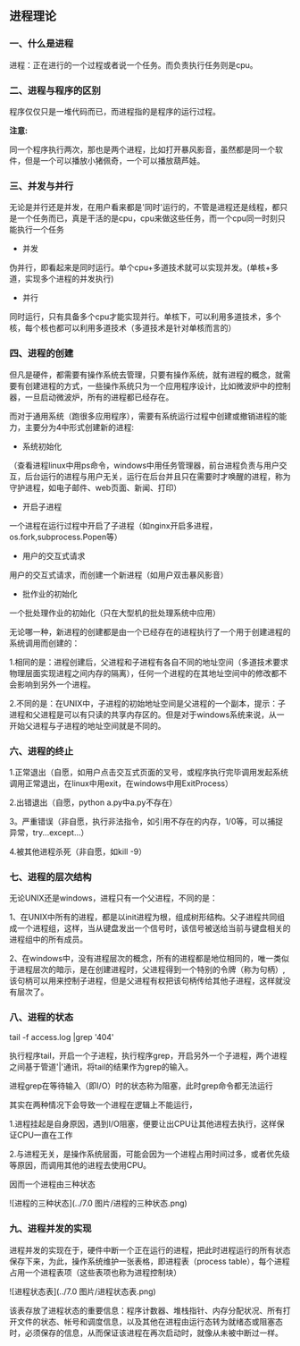 ## 进程理论

### 一、什么是进程

进程：正在进行的一个过程或者说一个任务。而负责执行任务则是cpu。


### 二、进程与程序的区别

程序仅仅只是一堆代码而已，而进程指的是程序的运行过程。

**注意:**

同一个程序执行两次，那也是两个进程，比如打开暴风影音，虽然都是同一个软件，但是一个可以播放小猪佩奇，一个可以播放葫芦娃。


### 三、并发与并行

无论是并行还是并发，在用户看来都是'同时'运行的，不管是进程还是线程，都只是一个任务而已，真是干活的是cpu，cpu来做这些任务，而一个cpu同一时刻只能执行一个任务

* 并发

伪并行，即看起来是同时运行。单个cpu+多道技术就可以实现并发。(单核+多道，实现多个进程的并发执行)

* 并行

同时运行，只有具备多个cpu才能实现并行。单核下，可以利用多道技术，多个核，每个核也都可以利用多道技术（多道技术是针对单核而言的）


### 四、进程的创建

但凡是硬件，都需要有操作系统去管理，只要有操作系统，就有进程的概念，就需要有创建进程的方式，一些操作系统只为一个应用程序设计，比如微波炉中的控制器，一旦启动微波炉，所有的进程都已经存在。

而对于通用系统（跑很多应用程序），需要有系统运行过程中创建或撤销进程的能力，主要分为4中形式创建新的进程:


* 系统初始化

（查看进程linux中用ps命令，windows中用任务管理器，前台进程负责与用户交互，后台运行的进程与用户无关，运行在后台并且只在需要时才唤醒的进程，称为守护进程，如电子邮件、web页面、新闻、打印）

* 开启子进程

一个进程在运行过程中开启了子进程（如nginx开启多进程，os.fork,subprocess.Popen等）

* 用户的交互式请求

用户的交互式请求，而创建一个新进程（如用户双击暴风影音）

* 批作业的初始化

一个批处理作业的初始化（只在大型机的批处理系统中应用）


无论哪一种，新进程的创建都是由一个已经存在的进程执行了一个用于创建进程的系统调用而创建的：

1.相同的是：进程创建后，父进程和子进程有各自不同的地址空间（多道技术要求物理层面实现进程之间内存的隔离），任何一个进程的在其地址空间中的修改都不会影响到另外一个进程。

2.不同的是：在UNIX中，子进程的初始地址空间是父进程的一个副本，提示：子进程和父进程是可以有只读的共享内存区的。但是对于windows系统来说，从一开始父进程与子进程的地址空间就是不同的。


### 六、进程的终止

1.正常退出（自愿，如用户点击交互式页面的叉号，或程序执行完毕调用发起系统调用正常退出，在linux中用exit，在windows中用ExitProcess）

2.出错退出（自愿，python a.py中a.py不存在）

3。严重错误（非自愿，执行非法指令，如引用不存在的内存，1/0等，可以捕捉异常，try...except...）

4.被其他进程杀死（非自愿，如kill -9）


### 七、进程的层次结构

无论UNIX还是windows，进程只有一个父进程，不同的是：

1、在UNIX中所有的进程，都是以init进程为根，组成树形结构。父子进程共同组成一个进程组，这样，当从键盘发出一个信号时，该信号被送给当前与键盘相关的进程组中的所有成员。

2、在windows中，没有进程层次的概念，所有的进程都是地位相同的，唯一类似于进程层次的暗示，是在创建进程时，父进程得到一个特别的令牌（称为句柄）,该句柄可以用来控制子进程，但是父进程有权把该句柄传给其他子进程，这样就没有层次了。

### 八、进程的状态

tail -f access.log |grep '404'

执行程序tail，开启一个子进程，执行程序grep，开启另外一个子进程，两个进程之间基于管道'|'通讯，将tail的结果作为grep的输入。

进程grep在等待输入（即I/O）时的状态称为阻塞，此时grep命令都无法运行

其实在两种情况下会导致一个进程在逻辑上不能运行，

1.进程挂起是自身原因，遇到I/O阻塞，便要让出CPU让其他进程去执行，这样保证CPU一直在工作

2.与进程无关，是操作系统层面，可能会因为一个进程占用时间过多，或者优先级等原因，而调用其他的进程去使用CPU。

因而一个进程由三种状态

![进程的三种状态](../7.0 图片/进程的三种状态.png)


### 九、进程并发的实现

进程并发的实现在于，硬件中断一个正在运行的进程，把此时进程运行的所有状态保存下来，为此，操作系统维护一张表格，即进程表（process table），每个进程占用一个进程表项（这些表项也称为进程控制块）

![进程状态表](../7.0 图片/进程状态表.png)

该表存放了进程状态的重要信息：程序计数器、堆栈指针、内存分配状况、所有打开文件的状态、帐号和调度信息，以及其他在进程由运行态转为就绪态或阻塞态时，必须保存的信息，从而保证该进程在再次启动时，就像从未被中断过一样。
